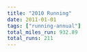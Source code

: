 ```yaml
---
title: "2010 Running"
date: 2011-01-01
tags: ["running-annual"]
total_miles_run: 932.89
total_runs: 211
---
```

